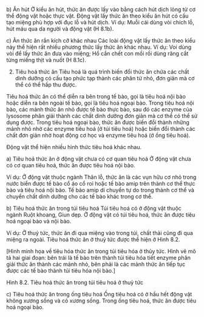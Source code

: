 b) Ăn hút
Ở kiểu ăn hút, thức ăn được lấy vào bằng cách hút dịch lỏng từ cơ thể động vật hoặc thực vật. Động vật lấy thức ăn theo kiểu ăn hút có cấu tạo miệng phù hợp với đục lỗ và hút dịch. Ví dụ: Muỗi cái dùng vòi chích lỗ, hút máu qua da người và động vật (H 8.1b).

c) Ăn thức ăn rắn kích cỡ khác nhau
Các loài động vật lấy thức ăn theo kiểu này thể hiện rất nhiều phương thức lấy thức ăn khác nhau. Ví dụ: Voi dùng vòi để lấy thức ăn đưa vào miệng; Hổ cắn chết con mồi rồi dùng răng cắt từng miếng thịt và nuốt (H 8.1c).

2. Tiêu hoá thức ăn
Tiêu hoá là quá trình biến đổi thức ăn chứa các chất dinh dưỡng có cấu tạo phức tạp thành các phân tử nhỏ, đơn giản mà cơ thể có thể hấp thu được.

Tiêu hoá thức ăn có thể diễn ra bên trong tế bào, gọi là tiêu hoá nội bào hoặc diễn ra bên ngoài tế bào, gọi là tiêu hoá ngoại bào. Trong tiêu hoá nội bào, các mảnh thức ăn nhỏ được tế bào thực bào, sau đó các enzyme của lysosome phân giải thành các chất dinh dưỡng đơn giản mà cơ thể có thể sử dụng được. Trong tiêu hoá ngoại bào, thức ăn được biến đổi thành những mảnh nhỏ nhờ các enzyme tiêu hoá (ở túi tiêu hoá) hoặc biến đổi thành các chất đơn giản nhờ hoạt động cơ học và enzyme tiêu hoá (ở ống tiêu hoá).

Động vật thể hiện nhiều hình thức tiêu hoá khác nhau.

a) Tiêu hoá thức ăn ở động vật chưa có cơ quan tiêu hoá
Ở động vật chưa có cơ quan tiêu hoá, thức ăn được tiêu hoá nội bào.

Ví dụ: Ở động vật thuộc ngành Thân lỗ, thức ăn là các vụn hữu cơ nhỏ trong nước biển được tế bào cổ áo cổ roi hoặc tế bào amip trên thành cơ thể thực bào và tiêu hoá nội bào. Tế bào amip di chuyển tự do trong thành cơ thể và chuyển chất dinh dưỡng cho các tế bào khác trong cơ thể.

b) Tiêu hoá thức ăn trong túi tiêu hoá
Túi tiêu hoá có ở động vật thuộc ngành Ruột khoang, Giun dẹp. Ở động vật có túi tiêu hoá, thức ăn được tiêu hoá ngoại bào và nội bào.

Ví dụ: Ở thuỷ tức, thức ăn đi qua miệng vào trong túi, chất thải cũng đi qua miệng ra ngoài. Tiêu hoá thức ăn ở thuỷ tức được thể hiện ở Hình 8.2.

[Hình minh họa về tiêu hóa thức ăn trong túi tiêu hóa ở thủy tức. Hình vẽ mô tả hai giai đoạn: bên trái là tế bào trên thành túi tiêu hóa tiết enzyme phân giải thức ăn thành các mảnh nhỏ, bên phải là các mảnh thức ăn tiếp tục được các tế bào thành túi tiêu hóa nội bào.]

Hình 8.2. Tiêu hoá thức ăn trong túi tiêu hoá ở thuỷ tức

c) Tiêu hoá thức ăn trong ống tiêu hoá
Ống tiêu hoá có ở hầu hết động vật không xương sống và có xương sống. Trong ống tiêu hoá, thức ăn được tiêu hoá ngoại bào.